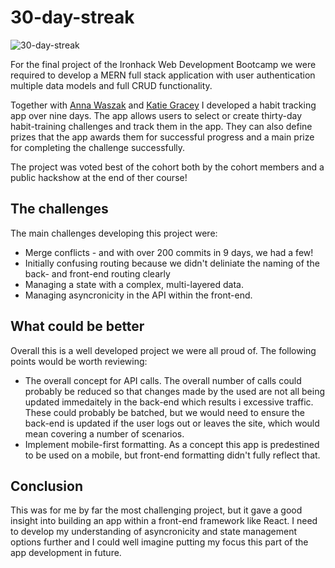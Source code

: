 # 30-day-streak
![30-day-streak](https://user-images.githubusercontent.com/66460031/113026949-de3cb680-9189-11eb-8cc9-153a2f722e12.png)

For the final project of the Ironhack Web Development Bootcamp we were required to develop  a MERN full stack application with user authentication multiple data models and full CRUD functionality.

Together with [Anna Waszak](https://github.com/annawaszak) and [Katie Gracey](https://github.com/kgracey93) I developed a habit tracking app over nine days. The app allows users to select or create thirty-day habit-training challenges and track them in the app. They can also define  prizes that the app awards them for successful progress and a main prize for completing the challenge successfully.

The project was voted best of the cohort both by the cohort members and a public hackshow at the end of ther course!

## The challenges

The main challenges developing this project were:

* Merge conflicts - and with over 200 commits in 9 days, we had a few!
* Initially confusing routing because we didn't deliniate the naming of the back- and front-end routing clearly
* Managing a state with a complex, multi-layered data.
* Managing asyncronicity in the API within the front-end.

## What could be better

Overall this is a well developed project we were all proud of. The following points would be worth reviewing:
* The overall concept for API calls. The overall number of calls could probably be reduced so that changes made by the used are not all being updated immedaitely in the back-end which results i excessive traffic. These could probably be batched, but we would need to ensure the back-end is updated if the user logs out or leaves the site, which would mean covering a number of scenarios.
* Implement mobile-first formatting. As a concept this app is predestined to be used on a mobile, but front-end formatting didn't fully reflect that.

## Conclusion

This was for me by far the most challenging project, but it gave a good insight into building an app within a front-end framework like React. I need to develop my understanding of asyncronicity and state management options further and I could well imagine putting my focus this part of the app development in future.

